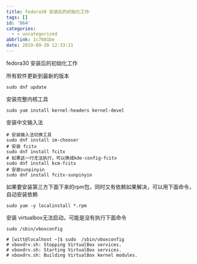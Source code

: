 ```yaml
---
title: fedora30 安装后的初始化工作
tags: []
id: '864'
categories:
  - - uncategorized
abbrlink: 1c7081be
date: 2019-09-30 12:33:11
---
```


fedora30 安装后的初始化工作

所有软件更新到最新的版本

```
sudo dnf update
```

安装完整内核工具

```
sudo yum install kernel-headers kernel-devel
```

安装中文输入法

```
# 安装输入法切换工具
sudo dnf install im-chooser
# 安装 fcitx
sudo dnf install fcitx
# 如果这一行无法执行，可以换成kde-config-fcitx
sudo dnf install kcm-fcitx
# 安装sunpinyin
sudo dnf install fcitx-sunpinyin
```

如果要安装第三方下面下来的rpm包，同时又有依赖如果解决，可以用下面命令，自动安装依赖

```
sudo yum -y localinstall *.rpm
```

安装 virtualbox无法启动，可能是没有执行下面命令

```
sudo /sbin/vboxconfig

# [witt@localhost ~]$ sudo  /sbin/vboxconfig
# vboxdrv.sh: Stopping VirtualBox services.
# vboxdrv.sh: Starting VirtualBox services.
# vboxdrv.sh: Building VirtualBox kernel modules.
```